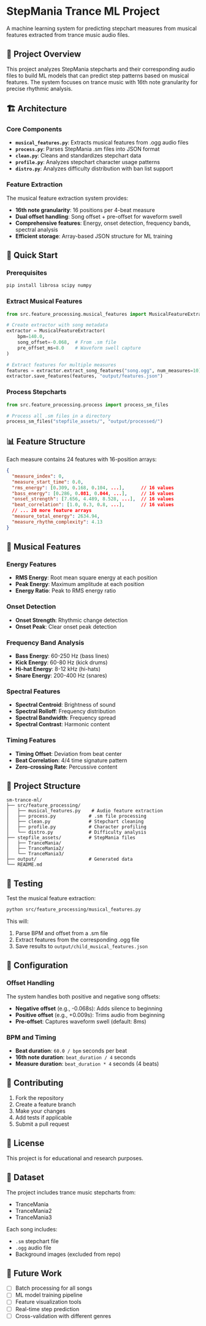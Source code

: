 # StepMania Trance ML Project

A machine learning system for predicting stepchart measures from musical features extracted from trance music audio files.

## 🎵 Project Overview

This project analyzes StepMania stepcharts and their corresponding audio files to build ML models that can predict step patterns based on musical features. The system focuses on trance music with 16th note granularity for precise rhythmic analysis.

## 🏗️ Architecture

### Core Components

- **`musical_features.py`**: Extracts musical features from .ogg audio files
- **`process.py`**: Parses StepMania .sm files into JSON format
- **`clean.py`**: Cleans and standardizes stepchart data
- **`profile.py`**: Analyzes stepchart character usage patterns
- **`distro.py`**: Analyzes difficulty distribution with ban list support

### Feature Extraction

The musical feature extraction system provides:

- **16th note granularity**: 16 positions per 4-beat measure
- **Dual offset handling**: Song offset + pre-offset for waveform swell
- **Comprehensive features**: Energy, onset detection, frequency bands, spectral analysis
- **Efficient storage**: Array-based JSON structure for ML training

## 🚀 Quick Start

### Prerequisites

```bash
pip install librosa scipy numpy
```

### Extract Musical Features

```python
from src.feature_processing.musical_features import MusicalFeatureExtractor

# Create extractor with song metadata
extractor = MusicalFeatureExtractor(
    bpm=140.0,
    song_offset=-0.068,  # From .sm file
    pre_offset_ms=8.0    # Waveform swell capture
)

# Extract features for multiple measures
features = extractor.extract_song_features("song.ogg", num_measures=10)
extractor.save_features(features, "output/features.json")
```

### Process Stepcharts

```python
from src.feature_processing.process import process_sm_files

# Process all .sm files in a directory
process_sm_files("stepfile_assets/", "output/processed/")
```

## 📊 Feature Structure

Each measure contains 24 features with 16-position arrays:

```json
{
  "measure_index": 0,
  "measure_start_time": 0.0,
  "rms_energy": [0.309, 0.168, 0.104, ...],      // 16 values
  "bass_energy": [0.286, 0.081, 0.044, ...],     // 16 values
  "onset_strength": [7.656, 4.489, 8.528, ...],  // 16 values
  "beat_correlation": [1.0, 0.3, 0.8, ...],      // 16 values
  // ... 20 more feature arrays
  "measure_total_energy": 2634.94,
  "measure_rhythm_complexity": 4.13
}
```

## 🎯 Musical Features

### Energy Features
- **RMS Energy**: Root mean square energy at each position
- **Peak Energy**: Maximum amplitude at each position
- **Energy Ratio**: Peak to RMS energy ratio

### Onset Detection
- **Onset Strength**: Rhythmic change detection
- **Onset Peak**: Clear onset peak detection

### Frequency Band Analysis
- **Bass Energy**: 60-250 Hz (bass lines)
- **Kick Energy**: 60-80 Hz (kick drums)
- **Hi-hat Energy**: 8-12 kHz (hi-hats)
- **Snare Energy**: 200-400 Hz (snares)

### Spectral Features
- **Spectral Centroid**: Brightness of sound
- **Spectral Rolloff**: Frequency distribution
- **Spectral Bandwidth**: Frequency spread
- **Spectral Contrast**: Harmonic content

### Timing Features
- **Timing Offset**: Deviation from beat center
- **Beat Correlation**: 4/4 time signature pattern
- **Zero-crossing Rate**: Percussive content

## 📁 Project Structure

```
sm-trance-ml/
├── src/feature_processing/
│   ├── musical_features.py    # Audio feature extraction
│   ├── process.py            # .sm file processing
│   ├── clean.py              # Stepchart cleaning
│   ├── profile.py            # Character profiling
│   └── distro.py             # Difficulty analysis
├── stepfile_assets/          # StepMania files
│   ├── TranceMania/
│   ├── TranceMania2/
│   └── TranceMania3/
├── output/                   # Generated data
└── README.md
```

## 🧪 Testing

Test the musical feature extraction:

```bash
python src/feature_processing/musical_features.py
```

This will:
1. Parse BPM and offset from a .sm file
2. Extract features from the corresponding .ogg file
3. Save results to `output/child_musical_features.json`

## 🔧 Configuration

### Offset Handling

The system handles both positive and negative song offsets:

- **Negative offset** (e.g., -0.068s): Adds silence to beginning
- **Positive offset** (e.g., +0.009s): Trims audio from beginning
- **Pre-offset**: Captures waveform swell (default: 8ms)

### BPM and Timing

- **Beat duration**: `60.0 / bpm` seconds per beat
- **16th note duration**: `beat_duration / 4` seconds
- **Measure duration**: `beat_duration * 4` seconds (4 beats)

## 🤝 Contributing

1. Fork the repository
2. Create a feature branch
3. Make your changes
4. Add tests if applicable
5. Submit a pull request

## 📄 License

This project is for educational and research purposes.

## 🎵 Dataset

The project includes trance music stepcharts from:
- TranceMania
- TranceMania2  
- TranceMania3

Each song includes:
- `.sm` stepchart file
- `.ogg` audio file
- Background images (excluded from repo)

## 🔮 Future Work

- [ ] Batch processing for all songs
- [ ] ML model training pipeline
- [ ] Feature visualization tools
- [ ] Real-time step prediction
- [ ] Cross-validation with different genres 